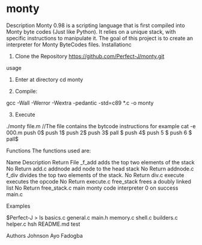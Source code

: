 # monty
Description
Monty 0.98 is a scripting language that is first compiled into Monty byte codes (Just like Python). It relies on a unique stack, with specific instructions to manipulate it. The goal of this project is to create an interpreter for Monty ByteCodes files.
Installationc
1. Clone the Repository
https://github.com/Perfect-J/monty.git

usage 
1. Enter at directory
cd monty

2. Compile:

gcc -Wall -Werror -Wextra -pedantic -std=c89 *.c -o monty

3. Execute

./monty file.m
//The file contains the bytcode instructions for example
cat -e 000.m
push 0$
push 1$
push 2$
  push 3$
                   pall    $
push 4$
    push 5    $
      push    6        $
pall$

Functions
The functions used are:

Name	Description	Return	File
_f_add	adds the top two elements of the stack	No Return	add.c
addnode	add node to the head stack	No Return	addnode.c
f_div	divides the top two elements of the stack.	No Return	div.c
execute	executes the opcode	No Return	execute.c
free_stack	frees a doubly linked list	No Return	free_stack.c
main	monty code interpreter	0 on success	main.c

Examples

$Perfect-J > ls
basics.c    general.c  main.h  memory.c   shell.c
builders.c  helper.c   hsh          README.md  test

Authors
Johnson Ayo Fadogba
